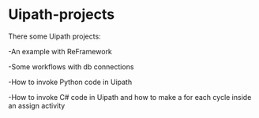 # Uipath-projects
There some Uipath projects: 


-An example with ReFramework


-Some workflows with db connections


-How to invoke Python code in Uipath


-How to invoke C# code in Uipath and how to make a for each cycle inside an assign activity




